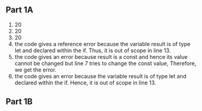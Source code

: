 ## Part 1A

1. 20
2. 20
3. 20
4. the code gives a reference error because the variable result is of type let and declared within the if. Thus, it is out of scope in line 13.
5. the code gives an error because result is a const and hence its value cannot be changed but line 7 tries to change the const value, Therefore, we get the error.
6. the code gives an error because the variable result is of type let and declared within the if. Hence, it is out of scope in line 13.

## Part 1B









